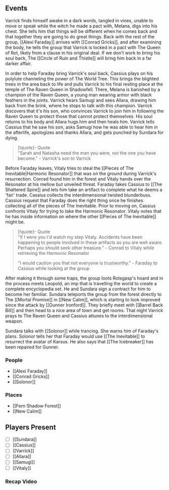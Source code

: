 ## Events
Varrick finds himself awake in a dark words, tangled in vines, unable to move or speak while the witch he made a pact with, Melana, digs into his chest. She tells him that things will be different when he comes back and that together they are going to do great things. Back with the rest of the group, [[Alexi Faraday]] arrives with [[Conrad Gricks]], and after examining the body, he tells the group that Varrick is locked in a pact with The Queen of Rot, likely from a clause in his original deal. If we don't work to bring his soul back, The [[Circle of Ruin and Thistle]] will bring him back in a far darker affair.

In order to help Faraday bring Varrick's soul back, Cassius plays on his polylute channeling the power of The World Tree. This brings the blighted trees in the area back to life and pulls Varrick to his final resting place at the temple of The Raven Queen in Shadowfell. There, Melana is banished by a champion of the Raven Queen, a young man wearing armor with black feathers in the joints. Varrick hears Samugi and sees Allara, drawing him back from the brink, where he stops to talk with this champion. Varrick discovers that it's his son, who convinces Varrick to join him in following the Raven Queen to protect those that cannot protect themselves. His soul returns to his body and Allara hugs him and then heals him. Varrick tells Cassius that he saw his son, asks Samugi how he was able to hear him in the afterlife, apologizes and thanks Allara, and gets punched by Sundara for dying. 

> [!quote]- Quote  
> "Sarah and Natasha need the man you were, not the one you have become."
>     - Varrick's son to Varrick
> 

Before Faraday leaves, Vitaly tries to steal the [[Pieces of The Inevitable|Harmonic Resonator]] that was on the ground during Varrick's resurrection. Conrad found him in the forest and Vitaly hands over the Resonator at his mellow but unveiled threat. Faraday takes Cassius to [[The Shattered Spire]] and lets him take an artifact to complete what he deems a 'fair' trade. Cassius collects the interdimensional twisted blunderbuss. Cassius request that Faraday does the right thing once he finishes collecting all of the pieces of The Inevitable. Prior to moving on, Cassius confronts Vitaly for trying to take the Harmonic Resonator. Vitaly notes that he has inside information on where the other [[Pieces of The Inevitable]] might be.

> [!quote]- Quote  
> "If I were you I'd watch my step Vitaly. Accidents have been happening to people involved in these artifacts as you are well aware. Perhaps you should seek other treasure."
>     - Conrad to Vitaly while retrieving the Harmonic Resonator 
> 
> "I would caution you that not everyone is trustworthy."
>     - Faraday to Cassius while looking at the group

After making it through some traps, the group loots Rotsgasp's hoard and in the process meets Leopold, an imp that is travelling the world to create a complete encyclopedia set. He and Sundara sign a contract for him to become her familiar. Sundara teleports the group from the forest directly to The [[Mortal Promise]] in [[New Calim]], which is starting to look improved since the attack by [[Gunner Ironford]]. They briefly meet with [[Barrel Back Bill]] and then head to a nice area of town and get rooms. That night Varrick prays to The Raven Queen and Cassius attunes to the interdimensional weapon.

Sundara talks with [[Solonor]] while trancing. She warns him of Faraday's plans. Solonor tells her that Faraday would use [[The Inevitable]] to resurrect the avatar of Karsus. He also says that [[The Icebreaker]] has been repaired for Gunner.


### People
- [[Alexi Faraday]] 
- [[Conrad Gricks]] 
- [[Solonor]] 

### Places 
- [[Fern Shadow Forest]] 
- [[New Calim]] 

## Players Present
- [ ] [[Sundara]] 
- [ ] [[Cassius]] 
- [ ] [[Varrick]] 
- [ ] [[Allara]] 
- [ ] [[Samugi]] 
- [ ] [[Vitaly]] 

### Recap Video
